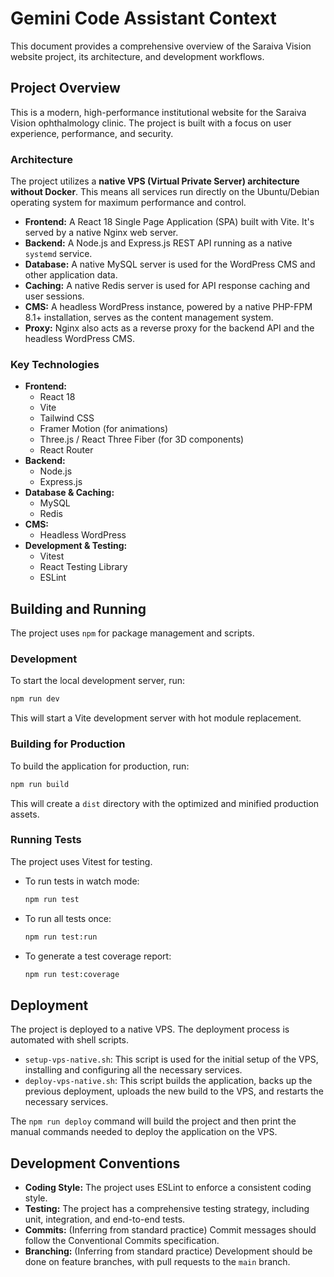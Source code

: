 # Gemini Code Assistant Context

This document provides a comprehensive overview of the Saraiva Vision website project, its architecture, and development workflows.

## Project Overview

This is a modern, high-performance institutional website for the Saraiva Vision ophthalmology clinic. The project is built with a focus on user experience, performance, and security.

### Architecture

The project utilizes a **native VPS (Virtual Private Server) architecture without Docker**. This means all services run directly on the Ubuntu/Debian operating system for maximum performance and control.

*   **Frontend:** A React 18 Single Page Application (SPA) built with Vite. It's served by a native Nginx web server.
*   **Backend:** A Node.js and Express.js REST API running as a native `systemd` service.
*   **Database:** A native MySQL server is used for the WordPress CMS and other application data.
*   **Caching:** A native Redis server is used for API response caching and user sessions.
*   **CMS:** A headless WordPress instance, powered by a native PHP-FPM 8.1+ installation, serves as the content management system.
*   **Proxy:** Nginx also acts as a reverse proxy for the backend API and the headless WordPress CMS.

### Key Technologies

*   **Frontend:**
    *   React 18
    *   Vite
    *   Tailwind CSS
    *   Framer Motion (for animations)
    *   Three.js / React Three Fiber (for 3D components)
    *   React Router
*   **Backend:**
    *   Node.js
    *   Express.js
*   **Database & Caching:**
    *   MySQL
    *   Redis
*   **CMS:**
    *   Headless WordPress
*   **Development & Testing:**
    *   Vitest
    *   React Testing Library
    *   ESLint

## Building and Running

The project uses `npm` for package management and scripts.

### Development

To start the local development server, run:

```bash
npm run dev
```

This will start a Vite development server with hot module replacement.

### Building for Production

To build the application for production, run:

```bash
npm run build
```

This will create a `dist` directory with the optimized and minified production assets.

### Running Tests

The project uses Vitest for testing.

*   To run tests in watch mode:
    ```bash
    npm run test
    ```
*   To run all tests once:
    ```bash
    npm run test:run
    ```
*   To generate a test coverage report:
    ```bash
    npm run test:coverage
    ```

## Deployment

The project is deployed to a native VPS. The deployment process is automated with shell scripts.

*   `setup-vps-native.sh`: This script is used for the initial setup of the VPS, installing and configuring all the necessary services.
*   `deploy-vps-native.sh`: This script builds the application, backs up the previous deployment, uploads the new build to the VPS, and restarts the necessary services.

The `npm run deploy` command will build the project and then print the manual commands needed to deploy the application on the VPS.

## Development Conventions

*   **Coding Style:** The project uses ESLint to enforce a consistent coding style.
*   **Testing:** The project has a comprehensive testing strategy, including unit, integration, and end-to-end tests.
*   **Commits:** (Inferring from standard practice) Commit messages should follow the Conventional Commits specification.
*   **Branching:** (Inferring from standard practice) Development should be done on feature branches, with pull requests to the `main` branch.
